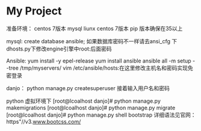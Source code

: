 # My Project
准备环境：
centos 7版本
mysql liunx centos 7版本
pip 版本确保在35以上

mysql:
create database ansible;
如果数据库密码不一样请去ansi_cfg 下dhosts.py下修改engine引擎中root:后面密码

Ansible:
yum install -y epel-release
yum install ansible
ansible all -m setup --tree /tmp/myservers/
vim /etc/ansible/hosts:在这里修改主机名和密码实现免密登录

danjo：
python manage.py createsuperuser
接着输入用户名和密码

python 虚拟环境下
[root@lcoalhost danjo]# python manage.py makemigrations
[root@lcoalhost danjo]# python manage.py migrate
[root@lcoalhost danjo]# python manage.py shell
bootstrap 详细语法见官网：https"//v3.www.bootcss.com/
